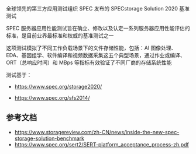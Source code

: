 全球领先的第三方应用测试组织 SPEC 发布的 SPECstorage Solution 2020 基准测试

SPEC 服务器应用性能测试旨在确立、修改以及认定一系列服务器应用性能评估的标准，是目前业界最标准和权威的基准测试之一

这项测试模拟了不同工作负载场景下的文件存储性能，包括：AI 图像处理、EDA、基因组学、软件编译和视频数据采集这五个典型场景，通过作业或编译、ORT（总响应时间）和 MBps 等指标有效验证了不同厂商的存储系统性能

测试基于：

- <https://www.spec.org/storage2020/>

- <https://www.spec.org/sfs2014/>

## 参考文档

- <https://www.storagereview.com/zh-CN/news/inside-the-new-spec-storage-solution-benchmark>
- <https://www.spec.org/sert2/SERT-platform_acceptance_process-zh.pdf>